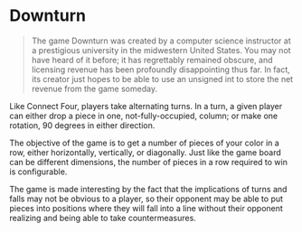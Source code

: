 # Downturn
> The game Downturn was created by a computer science instructor at a prestigious university in the midwestern United States. You may not have heard of it before; it has regrettably remained obscure, and licensing revenue has been profoundly disappointing thus far. In fact, its creator just hopes to be able to use an unsigned int to store the net revenue from the game someday.

Like Connect Four, players take alternating turns. In a turn, a given player can either drop a piece in one, not-fully-occupied, column; or make one rotation, 90 degrees in either direction.

The objective of the game is to get a number of pieces of your color in a row, either horizontally, vertically, or diagonally. Just like the game board can be different dimensions, the number of pieces in a row required to win is configurable.

The game is made interesting by the fact that the implications of turns and falls may not be obvious to a player, so their opponent may be able to put pieces into positions where they will fall into a line without their opponent realizing and being able to take countermeasures.
